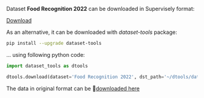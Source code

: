 Dataset **Food Recognition 2022** can be downloaded in Supervisely format:

 [Download](https://assets.supervisely.com/supervisely-supervisely-assets-public/teams_storage/g/x/8C/uFOBz66enoXsEMPzMcLCPLbr13xU07IOTI9nHHP0qumJalbd5xOhq1WD9IwMlNneg8RDqN9i53ke58w7JdAsk2fRelMmpkDeFhcd7cBWb53z3KayMNLqJc469r6W.tar)

As an alternative, it can be downloaded with *dataset-tools* package:
``` bash
pip install --upgrade dataset-tools
```

... using following python code:
``` python
import dataset_tools as dtools

dtools.download(dataset='Food Recognition 2022', dst_path='~/dtools/datasets/Food Recognition 2022.tar')
```
The data in original format can be 🔗[downloaded here](https://www.kaggle.com/datasets/awsaf49/food-recognition-2022-dataset/download?datasetVersionNumber=1)